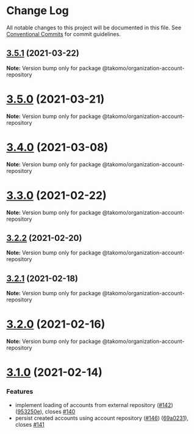 # Change Log

All notable changes to this project will be documented in this file.
See [Conventional Commits](https://conventionalcommits.org) for commit guidelines.

## [3.5.1](https://github.com/takomo-io/takomo/compare/v3.5.0...v3.5.1) (2021-03-22)

**Note:** Version bump only for package @takomo/organization-account-repository





# [3.5.0](https://github.com/takomo-io/takomo/compare/v3.4.2...v3.5.0) (2021-03-21)

**Note:** Version bump only for package @takomo/organization-account-repository





# [3.4.0](https://github.com/takomo-io/takomo/compare/v3.3.0...v3.4.0) (2021-03-08)

**Note:** Version bump only for package @takomo/organization-account-repository





# [3.3.0](https://github.com/takomo-io/takomo/compare/v3.2.2...v3.3.0) (2021-02-22)

**Note:** Version bump only for package @takomo/organization-account-repository





## [3.2.2](https://github.com/takomo-io/takomo/compare/v3.2.1...v3.2.2) (2021-02-20)

**Note:** Version bump only for package @takomo/organization-account-repository





## [3.2.1](https://github.com/takomo-io/takomo/compare/v3.2.0...v3.2.1) (2021-02-18)

**Note:** Version bump only for package @takomo/organization-account-repository





# [3.2.0](https://github.com/takomo-io/takomo/compare/v3.1.0...v3.2.0) (2021-02-16)

**Note:** Version bump only for package @takomo/organization-account-repository





# [3.1.0](https://github.com/takomo-io/takomo/compare/v3.0.1...v3.1.0) (2021-02-14)


### Features

* implement loading of accounts from external repository ([#142](https://github.com/takomo-io/takomo/issues/142)) ([953250e](https://github.com/takomo-io/takomo/commit/953250e57b6f0c3349cf94d2636619f9521682c4)), closes [#140](https://github.com/takomo-io/takomo/issues/140)
* persist created accounts using account repository ([#146](https://github.com/takomo-io/takomo/issues/146)) ([69a0231](https://github.com/takomo-io/takomo/commit/69a02312d6ed4da64a7cf6d45d4f62b883afa791)), closes [#141](https://github.com/takomo-io/takomo/issues/141)
